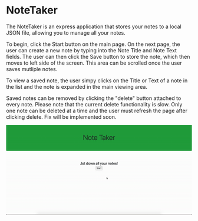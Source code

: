 # NoteTaker

The NoteTaker is an express application that stores your notes to a local JSON file, allowing you to manage all your notes. 

To begin, click the Start button on the main page. On the next page, the user can create a new note by typing into the Note Title and Note Text fields. The user can then click the Save button to store the note, which then moves to left side of the screen. This area can be scrolled once the user saves mutliple notes.

To view a saved note, the user simpy clicks on the Title or Text of a note in the list and the note is expanded in the main viewing area.

Saved notes can be removed by clicking the "delete" button attached to every note. Please note that the current delete functionality is slow. Only one note can be deleted at a time and the user must refresh the page after clicking delete. Fix will be implemented soon.

![Working Giphy](/public/assets/media/demo.gif)
